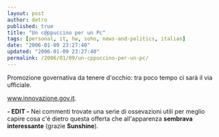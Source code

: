 ```yaml
---
layout: post
author: detro
published: true
title: "Un c@ppuccino per un Pc"
tags: [personal, it, hw, soho, news-and-politics, italian]
date: "2006-01-09 23:27:40"
updated: "2006-01-09 23:27:40"
permalink: /2006/01/09/un-cppuccino-per-un-pc/
---
```


Promozione governativa da tenere d'occhio: tra poco tempo ci sarà il via ufficiale.

<a target="_new" href="http://www.innovazione.gov.it/ita/struttura/dipartimento/progetti/cappuccinopc.shtml">www.innovazione.gov.it</a>.

<strong>- EDIT -</strong>
Nei commenti trovate una serie di ossevazioni utili per meglio capire cosa c'é dietro questa offerta che all'apparenza <strong>sembrava interessante</strong> (grazie <strong>Sunshine</strong>).
